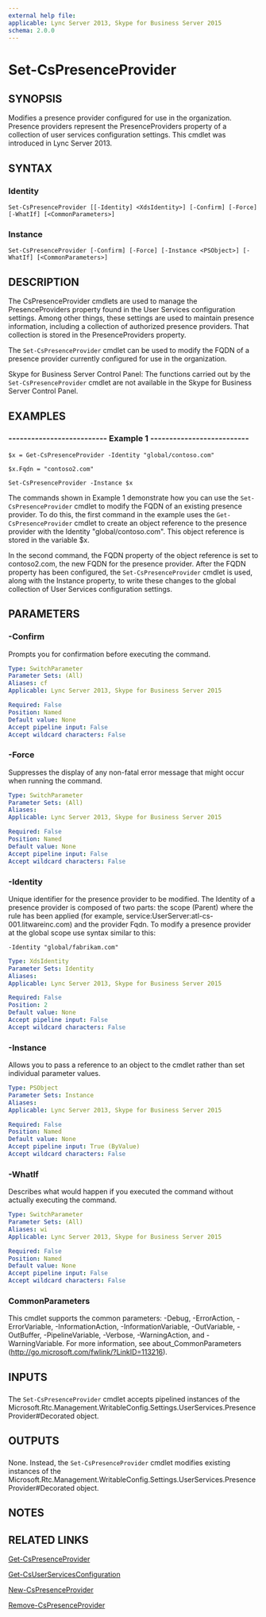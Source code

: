 ```yaml
---
external help file: 
applicable: Lync Server 2013, Skype for Business Server 2015
schema: 2.0.0
---
```


# Set-CsPresenceProvider

## SYNOPSIS
Modifies a presence provider configured for use in the organization.
Presence providers represent the PresenceProviders property of a collection of user services configuration settings.
This cmdlet was introduced in Lync Server 2013.


## SYNTAX

### Identity
```
Set-CsPresenceProvider [[-Identity] <XdsIdentity>] [-Confirm] [-Force] [-WhatIf] [<CommonParameters>]
```

### Instance
```
Set-CsPresenceProvider [-Confirm] [-Force] [-Instance <PSObject>] [-WhatIf] [<CommonParameters>]
```

## DESCRIPTION
The CsPresenceProvider cmdlets are used to manage the PresenceProviders property found in the User Services configuration settings.
Among other things, these settings are used to maintain presence information, including a collection of authorized presence providers.
That collection is stored in the PresenceProviders property.

The `Set-CsPresenceProvider` cmdlet can be used to modify the FQDN of a presence provider currently configured for use in the organization.

Skype for Business Server Control Panel: The functions carried out by the `Set-CsPresenceProvider` cmdlet are not available in the Skype for Business Server Control Panel.


## EXAMPLES

### -------------------------- Example 1 --------------------------
```
$x = Get-CsPresenceProvider -Identity "global/contoso.com"

$x.Fqdn = "contoso2.com"

Set-CsPresenceProvider -Instance $x
```

The commands shown in Example 1 demonstrate how you can use the `Set-CsPresenceProvider` cmdlet to modify the FQDN of an existing presence provider.
To do this, the first command in the example uses the `Get-CsPresenceProvider` cmdlet to create an object reference to the presence provider with the Identity "global/contoso.com".
This object reference is stored in the variable $x.

In the second command, the FQDN property of the object reference is set to contoso2.com, the new FQDN for the presence provider.
After the FQDN property has been configured, the `Set-CsPresenceProvider` cmdlet is used, along with the Instance property, to write these changes to the global collection of User Services configuration settings.


## PARAMETERS

### -Confirm
Prompts you for confirmation before executing the command.

```yaml
Type: SwitchParameter
Parameter Sets: (All)
Aliases: cf
Applicable: Lync Server 2013, Skype for Business Server 2015

Required: False
Position: Named
Default value: None
Accept pipeline input: False
Accept wildcard characters: False
```

### -Force
Suppresses the display of any non-fatal error message that might occur when running the command.

```yaml
Type: SwitchParameter
Parameter Sets: (All)
Aliases: 
Applicable: Lync Server 2013, Skype for Business Server 2015

Required: False
Position: Named
Default value: None
Accept pipeline input: False
Accept wildcard characters: False
```

### -Identity
Unique identifier for the presence provider to be modified.
The Identity of a presence provider is composed of two parts: the scope (Parent) where the rule has been applied (for example, service:UserServer:atl-cs-001.litwareinc.com) and the provider Fqdn.
To modify a presence provider at the global scope use syntax similar to this:

`-Identity "global/fabrikam.com"`

```yaml
Type: XdsIdentity
Parameter Sets: Identity
Aliases: 
Applicable: Lync Server 2013, Skype for Business Server 2015

Required: False
Position: 2
Default value: None
Accept pipeline input: False
Accept wildcard characters: False
```

### -Instance
Allows you to pass a reference to an object to the cmdlet rather than set individual parameter values.

```yaml
Type: PSObject
Parameter Sets: Instance
Aliases: 
Applicable: Lync Server 2013, Skype for Business Server 2015

Required: False
Position: Named
Default value: None
Accept pipeline input: True (ByValue)
Accept wildcard characters: False
```

### -WhatIf
Describes what would happen if you executed the command without actually executing the command.

```yaml
Type: SwitchParameter
Parameter Sets: (All)
Aliases: wi
Applicable: Lync Server 2013, Skype for Business Server 2015

Required: False
Position: Named
Default value: None
Accept pipeline input: False
Accept wildcard characters: False
```

### CommonParameters
This cmdlet supports the common parameters: -Debug, -ErrorAction, -ErrorVariable, -InformationAction, -InformationVariable, -OutVariable, -OutBuffer, -PipelineVariable, -Verbose, -WarningAction, and -WarningVariable. For more information, see about_CommonParameters (http://go.microsoft.com/fwlink/?LinkID=113216).

## INPUTS

###  
The `Set-CsPresenceProvider` cmdlet accepts pipelined instances of the Microsoft.Rtc.Management.WritableConfig.Settings.UserServices.PresenceProvider#Decorated object.

## OUTPUTS

###  
None.
Instead, the `Set-CsPresenceProvider` cmdlet modifies existing instances of the Microsoft.Rtc.Management.WritableConfig.Settings.UserServices.PresenceProvider#Decorated object.

## NOTES

## RELATED LINKS

[Get-CsPresenceProvider]()

[Get-CsUserServicesConfiguration]()

[New-CsPresenceProvider]()

[Remove-CsPresenceProvider]()
